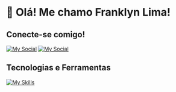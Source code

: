# 👋 Olá! Me chamo Franklyn Lima!


## Conecte-se comigo!
[![My Social](https://skillicons.dev/icons?i=instagram)](https://www.instagram.com/ufranklima/?next=%2F)  [![My Social](https://skillicons.dev/icons?i=linkedin)](https://www.linkedin.com/in/franklynlima/)


## Tecnologias e Ferramentas
[![My Skills](https://skillicons.dev/icons?i=html,css,js,cpp,cs,react,nodejs,dotnet,git,materialui,ts)](https://skillicons.dev)
          
          
          


